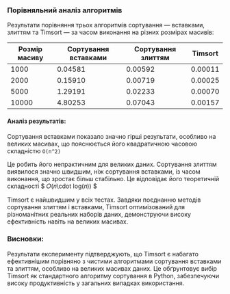 ### Порівняльний аналіз алгоритмів

Результати порівняння трьох алгоритмів сортування — вставками, злиттям та Timsort — за часом виконання на різних розмірах масивів:

| Розмір масиву | Сортування вставками | Сортування злиттям | Timsort |
| ------------- | -------------------- | ------------------ | ------- |
| 1000          | 0.04581              | 0.00592            | 0.00011 |
| 2000          | 0.15910              | 0.00719            | 0.00025 |
| 5000          | 1.29191              | 0.02233            | 0.00070 |
| 10000         | 4.80253              | 0.07043            | 0.00157 |

#### Аналіз результатів:

Сортування вставками показало значно гірші результати, особливо на великих масивах, що пояснюється його квадратичною часовою складністю
`O(n^2)`

Це робить його непрактичним для великих даних.
Сортування злиттям виявилося значно швидшим, ніж сортування вставками, із часом виконання, що зростає більш стабільно. Це відповідає його теоретичній складності
$ 𝑂(𝑛\cdot log(𝑛)) $

Timsort є найшвидшим у всіх тестах. Завдяки поєднанню методів сортування злиттям і вставками, Timsort оптимізований для різноманітних реальних наборів даних, демонструючи високу ефективність навіть на великих масивах.

### Висновки:

Результати експерименту підтверджують, що Timsort є набагато ефективнішим порівняно з чистими алгоритмами сортування вставками та злиттям, особливо на великих масивах даних. Це обґрунтовує вибір Timsort як стандартного алгоритму сортування в Python, забезпечуючи високу продуктивність у загальних випадках використання.
